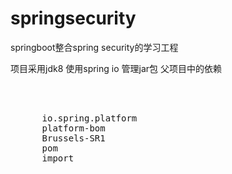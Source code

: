 # springsecurity
springboot整合spring security的学习工程

项目采用jdk8
使用spring io 管理jar包
父项目中的依赖
<pre>
<dependencyManagement>
  <dependencies>
    <dependency>
      <groupId>io.spring.platform</groupId>
      <artifactId>platform-bom</artifactId>
      <version>Brussels-SR1</version>
      <type>pom</type>
      <scope>import</scope>
    </dependency>
  </dependencies>
</dependencyManagement>
</pre>
